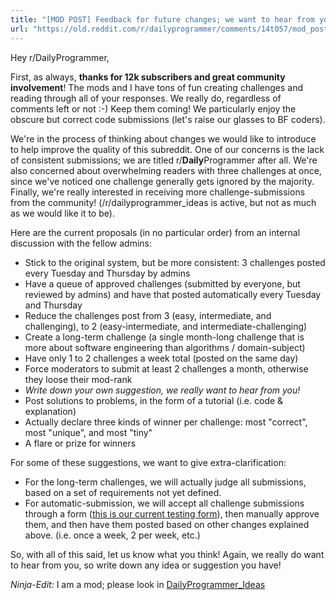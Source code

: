 ```yaml
---
title: "[MOD POST] Feedback for future changes; we want to hear from you!"
url: "https://old.reddit.com/r/dailyprogrammer/comments/14t057/mod_post_feedback_for_future_changes_we_want_to/"
---
```


Hey r/DailyProgrammer,

First, as always, **thanks for 12k subscribers and great community involvement**! The mods and I have tons of fun creating challenges and reading through all of your responses. We really do, regardless of comments left or not :-) Keep them coming! We particularly enjoy the obscure but correct code submissions (let's raise our glasses to BF coders).

We're in the process of thinking about changes we would like to introduce to help improve the quality of this subreddit. One of our concerns is the lack of consistent submissions; we are titled r/**Daily**Programmer after all. We're also concerned about overwhelming readers with three challenges at once, since we've noticed one challenge generally gets ignored by the majority. Finally, we're really interested in receiving more challenge-submissions from the community! (/r/dailyprogrammer_ideas is active, but not as much as we would like it to be).

Here are the current proposals (in no particular order) from an internal discussion with the fellow admins:

* Stick to the original system, but be more consistent: 3 challenges posted every Tuesday and Thursday by admins
* Have a queue of approved challenges (submitted by everyone, but reviewed by admins) and have that posted automatically every Tuesday and Thursday
* Reduce the challenges post from 3 (easy, intermediate, and challenging), to 2 (easy-intermediate, and intermediate-challenging)
* Create a long-term challenge (a single month-long challenge that is more about software engineering than algorithms / domain-subject)
* Have only 1 to 2 challenges a week total (posted on the same day)
* Force moderators to submit at least 2 challenges a month, otherwise they loose their mod-rank
* *Write down your own suggestion, we really want to hear from you!*
* Post solutions to problems, in the form of a tutorial (i.e. code & explanation)
* Actually declare three kinds of winner per challenge: most "correct", most "unique", and most "tiny"
* A flare or prize for winners

For some of these suggestions, we want to give extra-clarification:

* For the long-term challenges, we will actually judge all submissions, based on a set of requirements not yet defined.
* For automatic-submission, we will accept all challenge submissions through a form ([this is our current testing form](https://docs.google.com/spreadsheet/viewform?formkey=dExyN0gxT05CWms4UC1FeDdOYUtUYnc6MQ#gid=0)), then manually approve them, and then have them posted based on other changes explained above. (i.e. once a week, 2 per week, etc.)

So, with all of this said, let us know what you think! Again, we really do want to hear from you, so write down any idea or suggestion you have!

*Ninja-Edit:* I am a mod; please look in [DailyProgrammer_Ideas](http://www.reddit.com/r/dailyprogrammer_ideas)